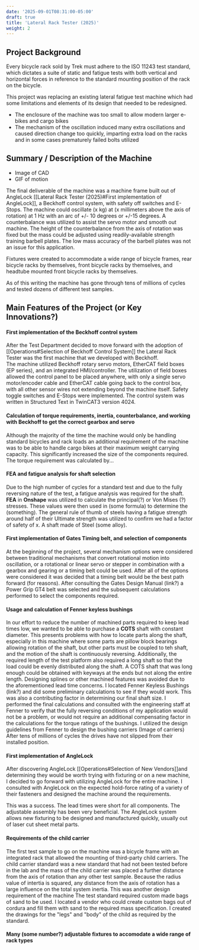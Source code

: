 ```yaml
---
date: '2025-09-01T08:31:00-05:00'
draft: true
title: 'Lateral Rack Tester (2025)'
weight: 2
---
```


## Project Background
Every bicycle rack sold by Trek must adhere to the ISO 11243 test standard, which dictates a suite of static and fatigue tests with both vertical and horizontal forces in reference to the standard mounting position of the rack on the bicycle. 

This project was replacing an existing lateral fatigue test machine which had some limitations and elements of its design that needed to be redesigned. 
* The enclosure of the machine was too small to allow modern larger e-bikes and cargo bikes
* The mechanism of the oscillation induced many extra oscillations and caused direction change too quickly, imparting extra load on the racks and in some cases prematurely failed bolts utilized

## Summary / Description of the Machine
* Image of CAD
* GIF of motion

The final deliverable of the machine was a machine frame built out of AngleLock [[Lateral Rack Tester (2025)#First implementation of AngleLock]], a Beckhoff control system, with safety off switches and E-Stops. The machine could oscillate (x kg) at (x millimeters above the axis of rotation) at 1 Hz with an arc of +/- 10 degrees or +/-15 degrees. A counterbalance was utilized to assist the servo motor and smooth out machine. The height of the counterbalance from the axis of rotation was fixed but the mass could be adjusted using readily-available strength training barbell plates. The low mass accuracy of the barbell plates was not an issue for this application.

Fixtures were created to accommodate a wide range of bicycle frames, rear bicycle racks by themselves, front bicycle racks by themselves, and headtube mounted front bicycle racks by themselves. 

As of this writing the machine has gone through tens of millions of cycles and tested dozens of different test samples. 
## Main Features of the Project (or Key Innovations?)
#### First implementation of the Beckhoff control system
After the Test Department decided to move forward with the adoption of [[Operations#Selection of Beckhoff Control System]] the Lateral Rack Tester was the first machine that we developed with Beckhoff.  
The machine utilized Beckhoff rotary servo motors, EtherCAT field boxes (EP series), and an integrated HMI/controller. The utilization of field boxes allowed the control panel to be placed anywhere, with only a single servo motor/encoder cable and EtherCAT cable going back to the control box, with all other sensor wires not extending beyond the machine itself. Safety toggle switches and E-Stops were implemented. 
The control system was written in Structured Text in TwinCAT3 version 4024.

#### Calculation of torque requirements, inertia, counterbalance, and working with Beckhoff to get the correct gearbox and servo

Although the majority of the time the machine would only be handling standard bicycles and rack loads an additional requirement of the machine was to be able to handle cargo bikes at their maximum weight carrying capacity. This significantly increased the size of the components required.
The torque requirement was calculated by...
#### FEA and fatigue analysis for shaft selection
Due to the high number of cycles for a standard test and due to the fully reversing nature of the test, a fatigue analysis was required for the shaft. **FEA** in **Onshape** was utilized to calculate the principal(?) or Von Mises (?) stresses. These values were then used in (some formula) to determine the (something). The general rule of thumb of steels having a fatigue strength around half of their Ultimate strength was utilized to confirm we had a factor of safety of x. A shaft made of Steel (some alloy). 
#### First implementation of Gates Timing belt, and selection of components
At the beginning of the project, several mechanism options were considered between traditional mechanisms that convert rotational motion into oscillation, or a rotational or linear servo or stepper in combination with a gearbox and gearing or a timing belt could be used. After all of the options were considered it was decided that a timing belt would be the best path forward (for reasons). After consulting the Gates Design Manual (link?) a Power Grip GT4 belt was selected and the subsequent calculations performed to select the components required. 
#### Usage and calculation of Fenner keyless bushings
In our effort to reduce the number of machined parts required to keep lead times low, we wanted to be able to purchase a **COTS** shaft with constant diameter. This presents problems with how to locate parts along the shaft, especially in this machine where some parts are pillow block bearings allowing rotation of the shaft, but other parts must be coupled to teh shaft, and the motion of the shaft is continuously reversing. Additionally, the required length of the test platform also required a long shaft so that the load could be evenly distributed along the shaft. A COTS shaft that was long enough could be obtained with keyways at the ends but not along the entire length. Designing splines or other machined features was avoided due to the aforementioned lead time concerns. I located Fenner Keyless Bushings (link?) and did some preliminary calculations to see if they would work. This was also a contributing factor in determining our final shaft size. I performed the final calculations and consulted with the engineering staff at Fenner to verify that the fully reversing conditions of my application would not be a problem, or would not require an additional compensating factor in the calculations for the torque ratings of the bushings. 
I utilized the design guidelines from Fenner to design the bushing carriers 
(Image of carriers)
After tens of millions of cycles the drives have not slipped from their installed position.
#### First implementation of AngleLock
After discovering AngleLock [[Operations#Selection of New Vendors]]and determining they would be worth trying with fixturing or on a new machine, I decided to go forward with utilizing AngleLock for the entire machine. I consulted with AngleLock on the expected hold-force rating of a variety of their fasteners and designed the machine around the requirements. 

This was a success. The lead times were short for all components. The adjustable assembly has been very beneficial. The AngleLock system allows new fixturing to be designed and manufactured quickly, usually out of laser cut sheet metal parts. 

#### Requirements of the child carrier

The first test sample to go on the machine was a bicycle frame with an integrated rack that allowed the mounting of third-party child carriers. The child carrier standard was a new standard that had not been tested before in the lab and the mass of the child carrier was placed a further distance from the axis of rotation than any other test sample. Because the radius value of intertia is squared, any distance from the axis of rotation has a large influence on the total system inertia. This was another design requirement of the machine
The test standard required custom made bags of sand to be used. I located a vendor who could create custom bags out of cordura and fill them with sand to the required mass specification. I created the drawings for the "legs" and "body" of the child as required by the standard. 

#### Many (some number?) adjustable fixtures to accomodate a wide range of rack types